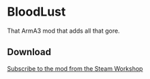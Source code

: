 # BloodLust
That ArmA3 mod that adds all that gore.

## Download
[Subscribe to the mod from the Steam Workshop](https://steamcommunity.com/sharedfiles/filedetails/?id=667953829)